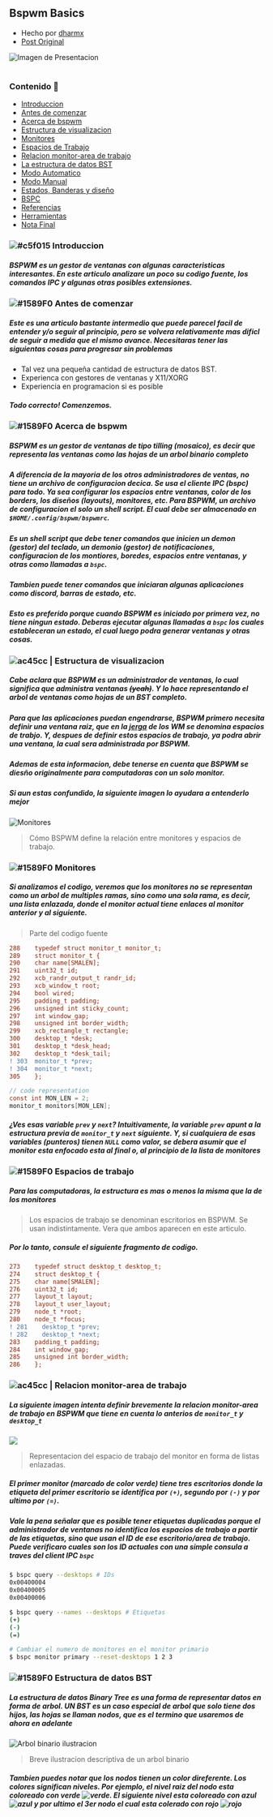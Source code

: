## Bspwm Basics
- Hecho por [dharmx](https://github.com/dharmx)
- [Post Original](https://dharmx.is-a.dev/bspwm-basics/)

![Imagen de Presentacion](https://dharmx.is-a.dev/bspwm-basics/images/featured-image.png)

<h1>
  <a href="#--------">
    <img alt="" align="left" src="https://img.shields.io/github/stars/Bleyom/bspwm-basics?color=0b0d10&label=Stars%20%E2%AD%90&style=for-the-badge"/>
  </a>
  <a href="#--------">
    <img alt="" align="right" src="https://img.shields.io/github/forks/Bleyom/bspwm-basics?color=0b0d10&label=Forks%20%F0%9F%94%B1&style=for-the-badge"/>
  </a>
</h1>

#

### Contenido 📖

- [Introduccion](#-introduccion)
- [Antes de comenzar](#-antes-de-comenzar)
- [Acerca de bspwm](#-acerca-de-bspwm)
- [Estructura de visualizacion](#--estructura-de-visualizacion)
- [Monitores](#-monitores)
- [Espacios de Trabajo](#--espacios-de-trabajo)
- [Relacion monitor-area de trabajo](#--relacion-monitor-area-de-trabajo)
- [La estructura de datos BST](#-estructura-de-datos-bst)
- [Modo Automatico]()
- [Modo Manual]()
- [Estados, Banderas y diseño]()
- [BSPC]()
- [Referencias]()
- [Herramientas]()
- [Nota Final]()

### ![#c5f015](https://via.placeholder.com/15/c5f015/c5f015.png) Introduccion
#####  BSPWM es un gestor de ventanas con algunas caracteristicas interesantes. En este articulo analizare un poco su codigo fuente, los comandos IPC y algunas otras posibles extensiones. 

### ![#1589F0](https://via.placeholder.com/15/1589F0/1589F0.png) Antes de comenzar
##### Este es una articulo bastante intermedio que puede parecel facil de entender y/o seguir al principio, pero se volvera relativamente mas dificl de seguir a medida que el mismo avance. Necesitaras tener las siguientas cosas para progresar sin problemas

- Tal vez una pequeña cantidad de estructura de datos BST.
- Experienca con gestores de ventanas y X11/XORG
- Experiencia en programacion si es posible
##### Todo correcto! Comenzemos.

### ![#1589F0](https://via.placeholder.com/15/1589F0/1589F0.png) Acerca de bspwm
##### BSPWM es un gestor de ventanas de tipo tilling (mosaico), es decir que representa las ventanas como las hojas de un arbol binario **completo**
##### A diferencia de la mayoria de los otros administradores de ventas, no tiene un archivo de configuracion decica. Se usa el cliente IPC (bspc) para todo. Ya sea configurar los espacios entre ventanas, color de los borders, los diseños (layouts), monitores, etc. Para BSPWM, un archivo de configuracion el solo un shell script. El cual debe ser almacenado en `$HOME/.config/bspwm/bspwmrc`.
##### Es un shell script que debe tener comandos que inicien un demon (gestor) del teclado, un demonio (gestor) de notificaciones, configuracion de los montiores, boredes, espacios entre ventanas, y otras como llamadas a `bspc`.
##### Tambien puede tener comandos que iniciaran algunas aplicaciones como discord, barras de estado, etc.
##### Esto es preferido porque cuando BSPWM es iniciado por primera vez, no tiene ningun estado. Deberas ejecutar algunas llamadas a `bspc` los cuales estableceran un estado, el cual luego podra generar ventanas y otras cosas.

### ![ac45cc](https://via.placeholder.com/15/ac45cc/ac45cc.png) | Estructura de visualizacion

##### Cabe aclara que BSPWM es un administrador de ventanas, lo cual significa que administra ventanas ~~(yeah)~~. Y lo hace representando el arbol de ventanas como hojas de un BST completo.
##### Para que las aplicaciones puedan engendrarse, BSPWM primero necesita definir una ventana raiz, que en la [jerga](https://es.wikipedia.org/wiki/Jerga) de los WM se denomina espacios de trabjo. Y, despues de definir estos espacios de trabajo, ya podra abrir una ventana, la cual sera administrada por BSPWM.

##### Ademas de esta informacion, debe tenerse en cuenta que BSPWM se diesño originalmente para computadoras con un solo monitor.

##### Si aun estas confundido, la siguiente imagen lo ayudara a entenderlo mejor

![Monitores](https://dharmx.is-a.dev/bspwm-basics/svgs/bspwm-mon-ws.svg)

> Cómo BSPWM define la relación entre monitores y espacios de trabajo.

### ![#1589F0](https://via.placeholder.com/15/1589F0/1589F0.png) Monitores
##### Si analizamos el codigo, veremos que los monitores no se representan como un arbol de multiples ramas, sino como una sola rama, es decir, una lista enlazada, donde el monitor actual tiene enlaces al monitor anterior y al siguiente.

> Parte del codigo fuente

 ```diff
288    typedef struct monitor_t monitor_t;
289    struct monitor_t {
290    char name[SMALEN];
291    uint32_t id;
292    xcb_randr_output_t randr_id;
293    xcb_window_t root;
294    bool wired;
295    padding_t padding;
296    unsigned int sticky_count;
297    int window_gap;
298    unsigned int border_width;
299    xcb_rectangle_t rectangle;
300    desktop_t *desk;
301    desktop_t *desk_head;
302    desktop_t *desk_tail;
! 303  monitor_t *prev;
! 304  monitor_t *next; 
305    };
```
```c
// code representation
const int MON_LEN = 2;
monitor_t monitors[MON_LEN];
```

##### ¿Ves esas variable `prev` y `next`? Intuitivamente, la variable `prev` apunt a la estructura previa de `monitor_t` y `next` siguiente. Y, si cualquiera de esas variables (punteros) tienen `NULL` como valor, se debera asumir que el monitor esta enfocado esta al final o, al principio de la lista de monitores

### ![#1589F0](https://via.placeholder.com/15/1589F0/1589F0.png)  Espacios de trabajo

##### Para las computadoras, la estructura es mas o menos la misma que la de los monitores

> Los espacios de trabajo se denominan escritorios en BSPWM. Se usan indistintamente. Vera que ambos aparecen en este articulo.

##### Por lo tanto, consule el siguiente fragmento de codigo.

```diff
273    typedef struct desktop_t desktop_t;
274    struct desktop_t {
275    char name[SMALEN];
276    uint32_t id;
277    layout_t layout;
278    layout_t user_layout;
279    node_t *root;
280    node_t *focus;
! 281    desktop_t *prev;
! 282    desktop_t *next;
283    padding_t padding;
284    int window_gap;
285    unsigned int border_width;
286    };

```

### ![ac45cc](https://via.placeholder.com/15/ac45cc/ac45cc.png) | Relacion monitor-area de trabajo

##### La siguiente imagen intenta definir brevemente la relacion monitor-area de trabajo en BSPWM que tiene en cuenta lo anterios de `monitor_t` y `desktop_t`

<img src="https://dharmx.is-a.dev/bspwm-basics/svgs/linked-list-bspwm.svg">

> Representacion del espacio de trabajo del monitor en forma de listas enlazadas.

##### El primer monitor (marcado de color verde) tiene tres escritorios donde la etiqueta del primer escritorio se identifica por `(+)`, segundo por `(-)` y por ultimo por `(=)`.

##### Vale la pena señalar que es posible tener etiquetas duplicadas porque el administrador de ventanas no identifica los espacios de trabajo a partir de las etiquetas, sino que usan el ID de ese escritorio/area de trabajo. Puede verificaro cuales son los ID actuales con una simple consula a traves del client IPC `bspc`

```bash
$ bspc query --desktops # IDs
0x00400004
0x00400005
0x00400006

$ bspc query --names --desktops # Etiquetas
(+)
(-)
(=)

# Cambiar el numero de monitores en el monitor primario
$ bspc monitor primary --reset-desktops 1 2 3
```

### ![#1589F0](https://via.placeholder.com/15/1589F0/1589F0.png) Estructura de datos BST

##### La estructura de datos Binary Tree es una forma de representar datos en forma de arbol. UN BST es un caso especial de arbol que solo tiene dos hijos, las hojas se llaman nodos, que es el termino que usaremos de ahora en adelante

![Arbol binario ilustracion](https://dharmx.is-a.dev/bspwm-basics/svgs/bst.svg)

> Breve ilustracion descriptiva de un arbol binario

##### Tambien puedes notar que los nodos tienen un color direferente. Los colores significan niveles. Por ejemplo, el nivel raiz del nodo esta coloreado con verde ![verde](https://via.placeholder.com/15/79dcaa/79dcaa.png). El siguiente nivel esta coloreado con azul ![azul](https://via.placeholder.com/15/7ab0df/7ab0df.png) y por ultimo el 3er nodo el cual esta colerado con rojo ![rojo](https://via.placeholder.com/15/f87070/f87070.png)
